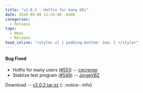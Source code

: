 ```yaml
---
title: "v2.0.2 - Hotfix for many UEs"
date: 2020-09-08 12:35:00 -0400
categories:
  - Release
tags:
  - News
  - Release
head_inline: "<style> ul { padding-bottom: 1em; } </style>"
---
```


#### Bug Fixed
- Hotfix for many users ([#551](https://github.com/open5gs/open5gs/issues/551)) -- [cecrevier](https://github.com/cecrevier)
- Stablize test program ([#549](https://github.com/open5gs/open5gs/issues/549)) -- [JorgeVBZ](https://github.com/JorgeVBZ)

Download -- [v2.0.2.tar.gz](https://github.com/open5gs/open5gs/archive/v2.0.2.tar.gz)
{: .notice--info}
